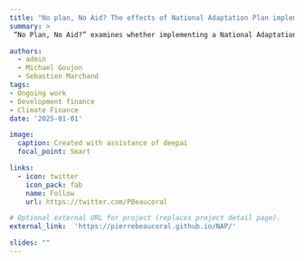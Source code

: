 ```yaml
---
title: "No plan, No Aid? The effects of National Adaptation Plan implementation on received Adaptation Aid"
summary: >
 “No Plan, No Aid?” examines whether implementing a National Adaptation Plan (NAP) increases a country’s climate adaptation finance. Through a novel theoretical model and a robust Double Machine Learning (DML) approach, the authors find that NAP adoption does send mixed signals—reducing perceived vulnerability while boosting perceived capacity. Crucially, they find that while traditional econometric models show no impact or even a negative one, modern methods reveal a significant positive effect on adaptation aid.

authors:
  - admin
  - Michael Goujon
  - Sebastien Marchand
tags:
- Ongoing work
- Development finance
- Climate Finance
date: '2025-01-01'

image:
  caption: Created with assistance of deepai
  focal_point: Smart

links:
  - icon: twitter
    icon_pack: fab
    name: Follow
    url: https://twitter.com/PBeaucoral

# Optional external URL for project (replaces project detail page).
external_link:  'https://pierrebeaucoral.github.io/NAP/'

slides: ""
---
```

